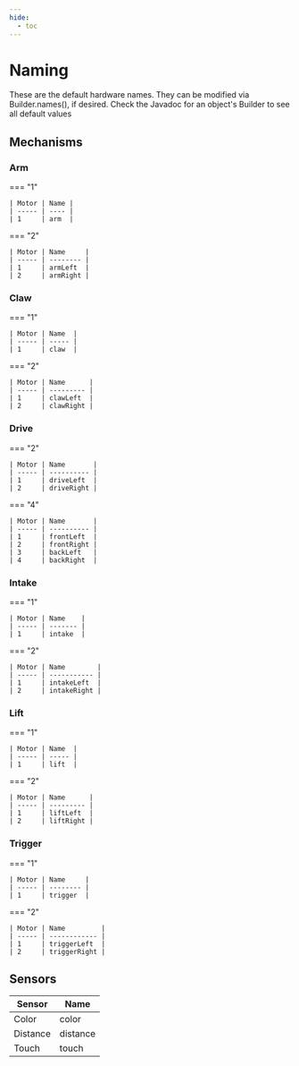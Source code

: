 ```yaml
---
hide:
  - toc
---
```


# Naming
These are the default hardware names. They can be modified via Builder.names(), if desired. Check the Javadoc for an object's Builder to see all default values

## Mechanisms

### Arm

=== "1"

    | Motor | Name |
    | ----- | ---- |
    | 1     | arm  |

=== "2"

    | Motor | Name     |
    | ----- | -------- |
    | 1     | armLeft  |
    | 2     | armRight |

### Claw

=== "1"

    | Motor | Name  |
    | ----- | ----- |
    | 1     | claw  |

=== "2"

    | Motor | Name      |
    | ----- | --------- |
    | 1     | clawLeft  |
    | 2     | clawRight |

### Drive

=== "2"

    | Motor | Name       |
    | ----- | ---------- |
    | 1     | driveLeft  |
    | 2     | driveRight |

=== "4"

    | Motor | Name       |
    | ----- | ---------- |
    | 1     | frontLeft  |
    | 2     | frontRight |
    | 3     | backLeft   |
    | 4     | backRight  |

### Intake

=== "1"

    | Motor | Name    |
    | ----- | ------- |
    | 1     | intake  |

=== "2"

    | Motor | Name        |
    | ----- | ----------- |
    | 1     | intakeLeft  |
    | 2     | intakeRight |

### Lift

=== "1"

    | Motor | Name  |
    | ----- | ----- |
    | 1     | lift  |

=== "2"

    | Motor | Name      |
    | ----- | --------- |
    | 1     | liftLeft  |
    | 2     | liftRight |

### Trigger

=== "1"

    | Motor | Name     |
    | ----- | -------- |
    | 1     | trigger  |

=== "2"

    | Motor | Name         |
    | ----- | ------------ |
    | 1     | triggerLeft  |
    | 2     | triggerRight |

## Sensors

| Sensor   | Name     |
| -------- | -------- |
| Color    | color    |
| Distance | distance |
| Touch    | touch    |
